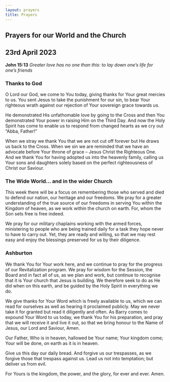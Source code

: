 ```yaml
---
layout: prayers
title: Prayers
---
```

## Prayers for our World and the Church

## 23rd April 2023

__John 15:13__ 
_Greater love has no one than this: to lay down one’s life for one’s friends_

### Thanks to God
O Lord our God, we come to You today, giving thanks for Your great mercies to us. You sent Jesus to take the punishment for our sin, to bear Your righteous wrath against our rejection of Your sovereign grace towards us.

He demonstrated His unfathomable love by going to the Cross and then You demonstrated Your power in raising Him on the Third Day. And now the Holy Spirit has come to enable us to respond from changed hearts as we cry out “Abba, Father!”

When we stray we thank You that we are not cut off forever but He draws us back to the Cross. When we sin we are reminded that we have an advocate before Your throne of grace – Jesus Christ the Righteous One. And we thank You for having adopted us into the heavenly family, calling us Your sons and daughters solely based on the perfect righteousness of Christ our Saviour.

### The Wide World... and in the wider Church
This week there will be a focus on remembering those who served and died to defend our nation, our heritage and our freedoms. We pray for a greater understanding of the true source of our freedoms in serving You within the Kingdom of heaven, as we work within the church on earth. For, whom the Son sets free is free indeed.

We pray for our military chaplains working with the armed forces, ministering to people who are being trained daily for a task they hope never to have to carry out. Yet, they are ready and willing, so that we may rest easy and enjoy the blessings preserved for us by their diligence.

### Ashburton
We thank You for Your work here, and we continue to pray for the progress of our Revitalization program. We pray for wisdom for the Session, the Board and in fact all of us, as we plan and work, but continue to recognise that it is Your church that Jesus is building. We therefore seek to do as He did when on this earth, and be guided by the Holy Spirit in everything we do.

We give thanks for Your Word which is freely available to us, which we can read for ourselves as well as hearing it proclaimed publicly. May we never take it for granted but read it diligently and often. As Barry comes to expound Your Word to us today, we thank You for his preparation, and pray that we will receive it and live it out, so that we bring honour to the Name of Jesus, our Lord and Saviour, Amen.



Our Father, Who is in heaven,
hallowed be Your name;
Your kingdom come;
Your will be done,
on earth as it is in heaven.

Give us this day our daily bread.
And forgive us our trespasses,
as we forgive those that trespass against us.
Lead us not into temptation;
but deliver us from evil.

For Yours is the kingdom,
the power, and the glory,
for ever and ever.
Amen.
